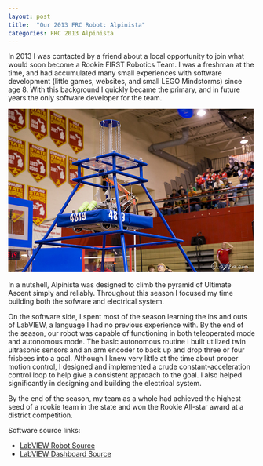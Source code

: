 ```yaml
---
layout: post
title:  "Our 2013 FRC Robot: Alpinista"
categories: FRC 2013 Alpinista
---
```


In 2013 I was contacted by a friend about a local opportunity to join what would soon become a Rookie FIRST Robotics Team. I was a freshman at the time, and had accumulated many small experiences with software development (little games, websites, and small LEGO Mindstorms) since age 8. With this background I quickly became the primary, and in future years the only software developer for the team.

![Alpinista at our Troy district competition](/assets/alpinista-troy.jpg)

In a nutshell, Alpinista was designed to climb the pyramid of Ultimate Ascent simply and reliably. Throughout this season I focused my time building both the sofware and electrical system.

On the software side, I spent most of the season learning the ins and outs of LabVIEW, a language I had no previous experience with. By the end of the season, our robot was capable of functioning in both teleoperated mode and autonomous mode. 
The basic autonomous routine I built utilized twin ultrasonic sensors and an arm encoder to back up and drop three or four frisbees into a goal. Although I knew very little at the time about proper motion control, I designed and implemented a crude constant-acceleration control loop to help give a consistent approach to the goal.
I also helped significantly in designing and building the electrical system.

By the end of the season, my team as a whole had achieved the highest seed of a rookie team in the state and won the Rookie All-star award at a district competition.

Software source links:

 - [LabVIEW Robot Source]('https://github.com/Team4819/FRC-2013-LabView-Robot-Project')
 - [LabVIEW Dashboard Source]('https://github.com/Team4819/FRC-2013-LabView-Dashboard-Project')
